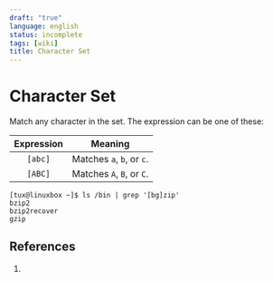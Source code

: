 ```yaml
---
draft: "true"
language: english
status: incomplete
tags: [wiki]
title: Character Set
---
```


# Character Set

Match any character in the set. The expression can be one of these:

| **Expression** | **Meaning**               |
| :------------: | ------------------------- |
|    `[abc]`     | Matches `a`, `b`, or `c`. |
|    `[ABC]`     | Matches `A`, `B`, or `C`. |

```
[tux@linuxbox ~]$ ls /bin | grep '[bg]zip'
bzip2
bzip2recover
gzip
```

## References

1.
